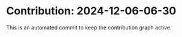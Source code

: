 # Contribution: 2024-12-06-06-30
This is an automated commit to keep the contribution graph active.
